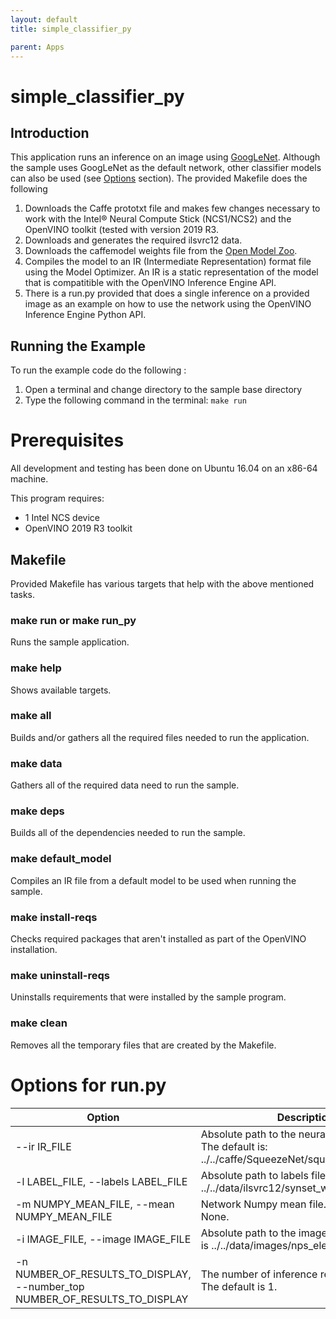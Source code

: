 ```yaml
---
layout: default
title: simple_classifier_py

parent: Apps
---
```

# simple_classifier_py
## Introduction
This application runs an inference on an image using [GoogLeNet](https://github.com/BVLC/caffe/tree/master/models/bvlc_googlenet).  Although the sample uses GoogLeNet as the default network, other classifier models can also be used (see [Options](#options-for-run.py) section). The provided Makefile does the following

1. Downloads the Caffe prototxt file and makes few changes necessary to work with the Intel® Neural Compute Stick (NCS1/NCS2) and the OpenVINO toolkit (tested with version 2019 R3.
2. Downloads and generates the required ilsvrc12 data.
3. Downloads the caffemodel weights file from the [Open Model Zoo](https://github.com/opencv/open_model_zoo).
3. Compiles the model to an IR (Intermediate Representation) format file using the Model Optimizer. An IR is a static representation of the model that is compatitible with the OpenVINO Inference Engine API. 
4. There is a run.py provided that does a single inference on a provided image as an example on how to use the network using the OpenVINO Inference Engine Python API.

## Running the Example
To run the example code do the following :
1. Open a terminal and change directory to the sample base directory
2. Type the following command in the terminal: ```make run``` 

# Prerequisites
All development and testing has been done on Ubuntu 16.04 on an x86-64 machine.

This program requires:
- 1 Intel NCS device
- OpenVINO 2019 R3 toolkit

## Makefile
Provided Makefile has various targets that help with the above mentioned tasks.

### make run or make run_py
Runs the sample application.

### make help
Shows available targets.

### make all
Builds and/or gathers all the required files needed to run the application.

### make data
Gathers all of the required data need to run the sample.

### make deps
Builds all of the dependencies needed to run the sample.

### make default_model
Compiles an IR file from a default model to be used when running the sample.

### make install-reqs
Checks required packages that aren't installed as part of the OpenVINO installation. 

### make uninstall-reqs
Uninstalls requirements that were installed by the sample program.
 
### make clean
Removes all the temporary files that are created by the Makefile.

# Options for run.py

| Option | Description |
|--------|-------------|
| --ir IR_FILE | Absolute path to the neural network IR file. The default is: ../../caffe/SqueezeNet/squeezenet_v1.0.xml. |
| -l LABEL_FILE, --labels LABEL_FILE | Absolute path to labels file. The default is: ../../data/ilsvrc12/synset_words.txt. |
| -m NUMPY_MEAN_FILE, --mean NUMPY_MEAN_FILE | Network Numpy mean file. The default is: None. |
| -i IMAGE_FILE, --image IMAGE_FILE | Absolute path to the image file. The default is ../../data/images/nps_electric_guitar.png. |
| -n NUMBER_OF_RESULTS_TO_DISPLAY, --number_top NUMBER_OF_RESULTS_TO_DISPLAY | The number of inference results to display. The default is 1. |


